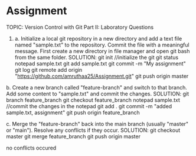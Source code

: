 # Assignment
 TOPIC: Version Control with Git
 Part II: Laboratory Questions
1. a. Initialize a local git repository in a new directory and add a text file named "sample.txt" to the
repository. Commit the file with a meaningful message.
First create a new directory in file manager and open git bash from the same folder.
SOLUTION:
git init  //initialize the git
git status
notepad sample.txt
git add sample.txt
git commit -m "My assignment"
git log 
git remote add origin "https://github.com/amruthaa25/Assignment.git"
git push origin master

b. Create a new branch called "feature-branch" and switch to that branch. Add some content to
"sample.txt" and commit the changes.
 SOLUTION:
git branch feature_branch
git checkout feature_branch
notepad sample.txt  //commit the changes in the notepad
git add .
git commit -m "added sample.txt, assignment"
git push origin feature_branch

c. Merge the "feature-branch" back into the main branch (usually "master" or "main"). Resolve any
conflicts if they occur.
SOLUTION:
git checkout master 
git merge feature_branch
git push origin master 

no conflicts occured


